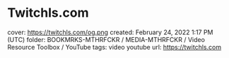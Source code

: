 # Twitchls.com

cover: https://twitchls.com/og.png
created: February 24, 2022 1:17 PM (UTC)
folder: BOOKMRKS-MTHRFCKR / MEDIA-MTHRFCKR / Video Resource Toolbox / YouTube
tags: video youtube
url: https://twitchls.com